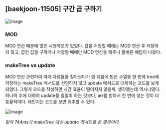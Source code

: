 ## [baekjoon-11505] 구간 곱 구하기

![image](https://user-images.githubusercontent.com/22045163/104891386-35692280-59b4-11eb-9b28-6eb762238f62.png)

### MOD

MOD 연산 때문에 많은 시행착오가 있었다. 값을 저장할 때에는 MOD 연산 후 저장하지 않고, 
곱한 값을 구하거나 저장할 때에만 MOD 연산을 해주니 올바른 해답이 나왔다.

### makeTree vs update

MOD 연산 관련하여 여러 자료들을 찾아보다가 맨 처음에 받은 수열을 한 번에 tree에 저장하는 makeTree 메서드를 
선언하지 않고 update 메서드로 대체하는 코드를 보게 되었다. 
그렇게 코드를 작성하면 시간 효율이 떨어지지 않을까, 생각했는데 역시나였다.
하나의 수에 대하여 update를 일일이 하는 것보다, arr를 받아서 한 번에 넣는 것이 더 효율적이다. 
왜인지는 코드를 보면 유추할 수 있다.

![image](https://user-images.githubusercontent.com/22045163/104891915-dfe14580-59b4-11eb-9705-d10dd475bcd1.png)

_밑의 744ms가 makeTree 대신 update 메서드를 쓴 결과이다._